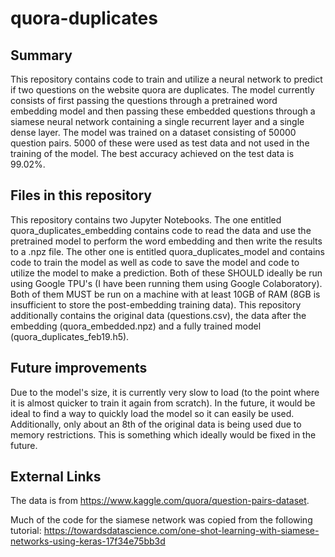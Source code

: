 # quora-duplicates

## Summary
This repository contains code to train and utilize a neural network to predict if two questions on the website quora are duplicates. 
The model currently consists of first passing the questions through a pretrained word embedding model and then passing these embedded 
questions through a siamese neural network containing a single recurrent layer and a single dense layer. The model was trained on a 
dataset consisting of 50000 question pairs. 5000 of these were used as test data and not used in the training of the model. The best
accuracy achieved on the test data is 99.02%. 

## Files in this repository
This repository contains two Jupyter Notebooks. The one entitled quora_duplicates_embedding contains code to read the data and use the 
pretrained model to perform the word embedding and then write the results to a .npz file. The other one is entitled quora_duplicates_model
and contains code to train the model as well as code to save the model and code to utilize the model to make a prediction. Both of these
SHOULD ideally be run using Google TPU's (I have been running them using Google Colaboratory). Both of them MUST be run on a machine with
at least 10GB of RAM (8GB is insufficient to store the post-embedding training data). This repository additionally contains the original 
data (questions.csv), the data after the embedding (quora_embedded.npz) and a fully trained model (quora_duplicates_feb19.h5).

## Future improvements
Due to the model's size, it is currently very slow to load (to the point where it is almost quicker to train it again from scratch). In
the future, it would be ideal to find a way to quickly load the model so it can easily be used. Additionally, only about an 8th of the 
original data is being used due to memory restrictions. This is something which ideally would be fixed in the future.

## External Links
The data is from https://www.kaggle.com/quora/question-pairs-dataset.

Much of the code for the siamese network was copied from the following tutorial: https://towardsdatascience.com/one-shot-learning-with-siamese-networks-using-keras-17f34e75bb3d
